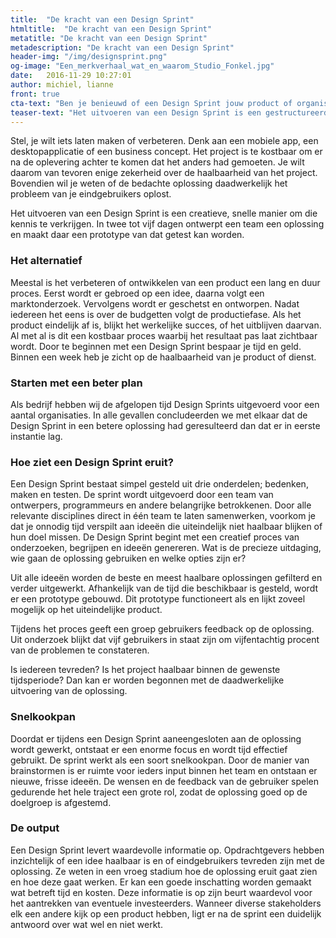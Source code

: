 ```yaml
---
title:  "De kracht van een Design Sprint"
htmltitle:  "De kracht van een Design Sprint"
metatitle: "De kracht van een Design Sprint"
metadescription: "De kracht van een Design Sprint"
header-img: "/img/designsprint.png"
og-image: "Een_merkverhaal_wat_en_waarom_Studio_Fonkel.jpg"
date:   2016-11-29 10:27:01
author: michiel, lianne
front: true
cta-text: "Ben je benieuwd of een Design Sprint jouw product of organisatie verder kan helpen?"
teaser-text: "Het uitvoeren van een Design Sprint is een gestructureerde, snelle manier om creatieve oplossingen te bedenken en direct te testen"
---
```

Stel, je wilt iets laten maken of verbeteren. Denk aan een mobiele app, een desktopapplicatie of een business concept. Het project is te kostbaar om er na de oplevering achter te komen dat het anders had gemoeten. Je wilt daarom van tevoren enige zekerheid over de haalbaarheid van het project. Bovendien wil je weten of de bedachte oplossing daadwerkelijk het probleem van je eindgebruikers oplost.

Het uitvoeren van een Design Sprint is een creatieve, snelle manier om die kennis te verkrijgen. In twee tot vijf dagen ontwerpt een team een oplossing en maakt daar een prototype van dat getest kan worden.

### Het alternatief 
Meestal is het verbeteren of ontwikkelen van een product een lang en duur proces. Eerst wordt er gebroed op een idee, daarna volgt een marktonderzoek. Vervolgens wordt er geschetst en ontworpen. Nadat iedereen het eens is over de budgetten volgt de productiefase. Als het product eindelijk af is, blijkt het werkelijke succes, of het uitblijven daarvan. Al met al is dit een kostbaar proces waarbij het resultaat pas laat zichtbaar wordt. Door te beginnen met een Design Sprint bespaar je tijd en geld. Binnen een week heb je zicht op de haalbaarheid van je product of dienst. 

### Starten met een beter plan
Als bedrijf hebben wij de afgelopen tijd Design Sprints uitgevoerd voor een aantal organisaties. In alle gevallen concludeerden we met elkaar dat de Design Sprint in een betere oplossing had geresulteerd dan dat er in eerste instantie lag. 

### Hoe ziet een Design Sprint eruit? 
Een Design Sprint bestaat simpel gesteld uit drie onderdelen; bedenken, maken en testen. De sprint wordt uitgevoerd door een team van ontwerpers, programmeurs en andere belangrijke betrokkenen. Door alle relevante disciplines direct in één team te laten samenwerken, voorkom je dat je onnodig tijd verspilt aan ideeën die uiteindelijk niet haalbaar blijken of hun doel missen. De Design Sprint begint met een creatief proces van onderzoeken, begrijpen en ideeën genereren. Wat is de precieze uitdaging, wie gaan de oplossing gebruiken en welke opties zijn er? 

Uit alle ideeën worden de beste en meest haalbare oplossingen gefilterd en verder uitgewerkt. Afhankelijk van de tijd die beschikbaar is gesteld, wordt er een prototype gebouwd. Dit prototype functioneert als en lijkt zoveel mogelijk op het uiteindelijke product. 

Tijdens het proces geeft een groep gebruikers feedback op de oplossing. Uit onderzoek blijkt dat vijf gebruikers in staat zijn om vijfentachtig procent van de problemen te constateren. 

Is iedereen tevreden? Is het project haalbaar binnen de gewenste tijdsperiode? Dan kan er worden begonnen met de daadwerkelijke uitvoering van de oplossing.

### Snelkookpan
Doordat er tijdens een Design Sprint aaneengesloten aan de oplossing wordt gewerkt, ontstaat er een enorme focus en wordt tijd effectief gebruikt. De sprint werkt als een soort snelkookpan. Door de manier van brainstormen is er ruimte voor ieders input binnen het team en ontstaan er nieuwe, frisse ideeën. De wensen en de feedback van de gebruiker spelen gedurende het hele traject een grote rol, zodat de oplossing goed op de doelgroep is afgestemd. 

### De output
Een Design Sprint levert waardevolle informatie op. Opdrachtgevers hebben inzichtelijk of een idee haalbaar is en of eindgebruikers tevreden zijn met de oplossing. Ze weten in een vroeg stadium hoe de oplossing eruit gaat zien en hoe deze gaat werken. Er kan een goede inschatting worden gemaakt wat betreft tijd en kosten. Deze informatie is op zijn beurt waardevol voor het aantrekken van eventuele investeerders. Wanneer diverse stakeholders elk een andere kijk op een product hebben, ligt er na de sprint een duidelijk antwoord over wat wel en niet werkt.  
